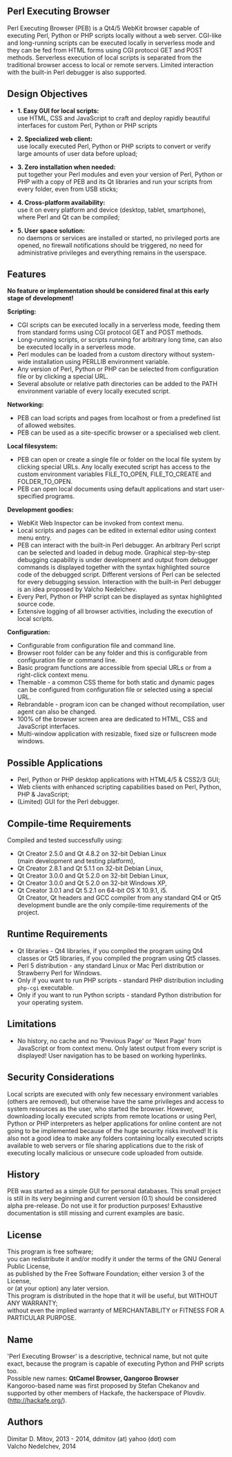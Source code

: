   
Perl Executing Browser  
----------------------------------------------------------------------------------------
  
Perl Executing Browser (PEB) is a Qt4/5 WebKit browser capable of executing Perl, Python or PHP scripts locally without a web server. CGI-like and long-running scripts can be executed locally in serverless mode and they can be fed from HTML forms using CGI protocol GET and POST methods. Serverless execution of local scripts is separated from the traditional browser access to local or remote servers. Limited interaction with the built-in Perl debugger is also supported.  
  
## Design Objectives
  
* **1. Easy GUI for local scripts:**  
    use HTML, CSS and JavaScript to craft and deploy rapidly beautiful interfaces for custom Perl, Python or PHP scripts  

* **2. Specialized web client:**  
    use locally executed Perl, Python or PHP scripts to convert or verify large amounts of user data before upload;  

* **3. Zero installation when needed:**  
    put together your Perl modules and even your version of Perl, Python or PHP with a copy of PEB and its Qt libraries and run your scripts from every folder, even from USB sticks;  

* **4. Cross-platform availability:**  
    use it on every platform and device (desktop, tablet, smartphone), where Perl and Qt can be compiled;  

* **5. User space solution:**  
    no daemons or services are installed or started, no privileged ports are opened, no firewall notifications should be triggered, no need for administrative privileges and everything remains in the userspace.  
  
## Features
  
**No feature or implementation should be considered final at this early stage of development!**
  
**Scripting:**  
* CGI scripts can be executed locally in a serverless mode, feeding them from standard forms using CGI protocol GET and POST methods.  
* Long-running scripts, or scripts running for arbitrary long time, can also be executed locally in a serverless mode.  
* Perl modules can be loaded from a custom directory without system-wide installation using PERLLIB environment variable.  
* Any version of Perl, Python or PHP can be selected from configuration file or by clicking a special URL.  
* Several absolute or relative path directories can be added to the PATH environment variable of every locally executed script.  
  
**Networking:**  
* PEB can load scripts and pages from localhost or from a predefined list of allowed websites.  
* PEB can be used as a site-specific browser or a specialised web client.  
  
**Local filesystem:**  
* PEB can open or create a single file or folder on the local file system by clicking special URLs. Any locally executed script has access to the custom environment variables FILE_TO_OPEN, FILE_TO_CREATE and FOLDER_TO_OPEN.  
* PEB can open local documents using default applications and start user-specified programs.  
  
**Development goodies:**  
* WebKit Web Inspector can be invoked from context menu.  
* Local scripts and pages can be edited in external editor using context menu entry.  
* PEB can interact with the built-in Perl debugger. An arbitrary Perl script can be selected and loaded in debug mode. Graphical step-by-step debugging capability is under development and output from debugger commands is displayed together with the syntax highlighted source code of the debugged script. Different versions of Perl can be selected for every debugging session. Interaction with the built-in Perl debugger is an idea proposed by Valcho Nedelchev.  
* Every Perl, Python or PHP script can be displayed as syntax highlighted source code.  
* Extensive logging of all browser activities, including the execution of local scripts.  
  
**Configuration:**  
* Configurable from configuration file and command line.  
* Browser root folder can be any folder and this is configurable from configuration file or command line.  
* Basic program functions are accessible from special URLs or from a right-click context menu.  
* Themable - a common CSS theme for both static and dynamic pages can be configured from configuration file or selected using a special URL.  
* Rebrandable - program icon can be changed without recompilation, user agent can also be changed.  
* 100% of the browser screen area are dedicated to HTML, CSS and JavaScript interfaces.  
* Multi-window application with resizable, fixed size or fullscreen mode windows.  
  
## Possible Applications
  
* Perl, Python or PHP desktop applications with HTML4/5 & CSS2/3 GUI;  
* Web clients with enhanced scripting capabilities based on Perl, Python, PHP & JavaScript;  
* (Limited) GUI for the Perl debugger.  
  
## Compile-time Requirements
  
Compiled and tested successfully using:  
* Qt Creator 2.5.0 and Qt 4.8.2 on 32-bit Debian Linux  
(main development and testing platform),  
* Qt Creator 2.8.1 and Qt 5.1.1 on 32-bit Debian Linux,  
* Qt Creator 3.0.0 and Qt 5.2.0 on 32-bit Debian Linux,  
* Qt Creator 3.0.0 and Qt 5.2.0 on 32-bit Windows XP,  
* Qt Creator 3.0.1 and Qt 5.2.1 on 64-bit OS X 10.9.1, i5.  
Qt Creator, Qt headers and GCC compiler from any standard Qt4 or Qt5 development bundle are the only compile-time requirements of the project.  
  
## Runtime Requirements
  
* Qt libraries - Qt4 libraries, if you compiled the program using Qt4 classes or Qt5 libraries, if you compiled the program using Qt5 classes.  
* Perl 5 distribution - any standard Linux or Mac Perl distribution or Strawberry Perl for Windows.  
* Only if you want to run PHP scripts - standard PHP distribution including ```php-cgi``` executable.  
* Only if you want to run Python scripts - standard Python distribution for your operating system.  
  
## Limitations
  
* No history, no cache and no 'Previous Page' or 'Next Page' from JavaScript or from context menu. Only latest output from every script is displayed! User navigation has to be based on working hyperlinks.  
  
## Security Considerations
  
Local scripts are executed with only few necessary environment variables (others are removed), but otherwise have the same privileges and access to system resources as the user, who started the browser. However, downloading locally executed scripts from remote locations or using Perl, Python or PHP interpreters as helper applications for online content are not going to be implemented because of the huge security risks involved! It is also not a good idea to make any folders containing locally executed scripts available to web servers or file sharing applications due to the risk of executing locally malicious or unsecure code uploaded from outside.  
  
## History
  
PEB was started as a simple GUI for personal databases. This small project is still in its very beginning and current version (0.1) should be considered alpha pre-release. Do not use it for production purposes! Exhaustive documentation is still missing and current examples are basic.  
  
## License
  
This program is free software;  
you can redistribute it and/or modify it under the terms of the GNU General Public License,  
as published by the Free Software Foundation; either version 3 of the License,  
or (at your option) any later version.  
This program is distributed in the hope that it will be useful, but WITHOUT ANY WARRANTY;  
without even the implied warranty of MERCHANTABILITY or FITNESS FOR A PARTICULAR PURPOSE.  
  
## Name
  
'Perl Executing Browser' is a descriptive, technical name, but not quite exact, because the program is capable of executing Python and PHP scripts too.  
Possible new names: **QtCamel Browser, Qangoroo Browser**  
Kangoroo-based name was first proposed by Stefan Chekanov and supported by other members of Hackafe, the hackerspace of Plovdiv. (http://hackafe.org/).  
  
## Authors
  
Dimitar D. Mitov, 2013 - 2014, ddmitov (at) yahoo (dot) com  
Valcho Nedelchev, 2014  
  